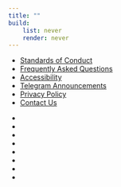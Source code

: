 ```yaml
---
title: ""
build:
    list: never
    render: never
---
```


<nav>

- [Standards of Conduct](/standards-of-conduct)
- [Frequently Asked Questions](/faq)
- [Accessibility](/accessibility)
- [Telegram Announcements](https://t.me/anthrocon)
- [Privacy Policy](/privacy-policy)
- [Contact Us](/contact)

</nav>

<nav class="social">

- [<i class="fa-brands fa-x-twitter"></i>](https://twitter.com/Anthrocon "X")
- [<i class="fa-brands fa-bluesky"></i>](https://bsky.app/profile/anthrocon.org "Bluesky")
- [<i class="fa-brands fa-facebook"></i>](https://www.facebook.com/Anthrocon "Facebook")
- [<i class="fa-brands fa-instagram"></i>](https://instagram.com/Anthrocon "Instagram")
- [<i class="fa-brands fa-mastodon"></i>](https://mastodon.furrycon.social/@anthrocon "Mastodon")
- [<i class="fa-brands fa-youtube"></i>](https://www.youtube.com/user/anthrocon "YouTube")
- [<i class="fa-brands fa-telegram"></i>](https://telegram.me/Anthrocon "Telegram")
- [<i class="fa-brands fa-discord"></i>](https://discord.gg/anthrocon-248272223868157954 "Discord")

</nav>

